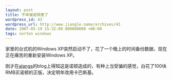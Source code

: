 ```yaml
---
layout: post
title: 不幸被诺顿害了
wordpress_id: 43
wordpress_url: http://www.jiangle.name/archives/43
date: 2007-05-19 15:32:09.000000000 +08:00
tags: norton windows
---
```

家里的台式机的Windows XP突然启动不了，花了一个晚上的时间备份数据，现在正在痛苦的重新安装Windows XP。

刚才在<a href="http://item.feedsky.com/~feedsky/alangs/~1219525/5124729/1221198/1/item.html">alangs</a>的blog上得知这是诺顿造成的，有种上当受骗的感觉，白花了100块RMB买诺顿的正版，决定明年改用卡巴斯基。
